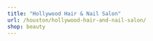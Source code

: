 ```yaml
---
title: "Hollywood Hair & Nail Salon"
url: /houston/hollywood-hair-and-nail-salon/
shop: beauty
---
```

